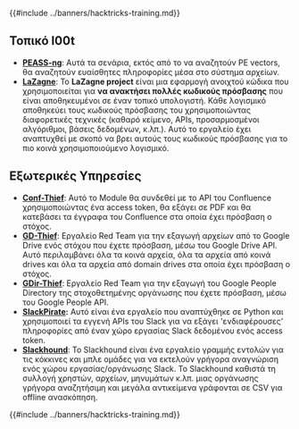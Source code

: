 {{#include ../banners/hacktricks-training.md}}

## **Τοπικό l00t**

- [**PEASS-ng**](https://github.com/carlospolop/PEASS-ng): Αυτά τα σενάρια, εκτός από το να αναζητούν PE vectors, θα αναζητούν ευαίσθητες πληροφορίες μέσα στο σύστημα αρχείων.
- [**LaZagne**](https://github.com/AlessandroZ/LaZagne): Το **LaZagne project** είναι μια εφαρμογή ανοιχτού κώδικα που χρησιμοποιείται για **να ανακτήσει πολλές κωδικούς πρόσβασης** που είναι αποθηκευμένοι σε έναν τοπικό υπολογιστή. Κάθε λογισμικό αποθηκεύει τους κωδικούς πρόσβασης του χρησιμοποιώντας διαφορετικές τεχνικές (καθαρό κείμενο, APIs, προσαρμοσμένοι αλγόριθμοι, βάσεις δεδομένων, κ.λπ.). Αυτό το εργαλείο έχει αναπτυχθεί με σκοπό να βρει αυτούς τους κωδικούς πρόσβασης για το πιο κοινά χρησιμοποιούμενο λογισμικό.

## **Εξωτερικές Υπηρεσίες**

- [**Conf-Thief**](https://github.com/antman1p/Conf-Thief): Αυτό το Module θα συνδεθεί με το API του Confluence χρησιμοποιώντας ένα access token, θα εξάγει σε PDF και θα κατεβάσει τα έγγραφα του Confluence στα οποία έχει πρόσβαση ο στόχος.
- [**GD-Thief**](https://github.com/antman1p/GD-Thief): Εργαλείο Red Team για την εξαγωγή αρχείων από το Google Drive ενός στόχου που έχετε πρόσβαση, μέσω του Google Drive API. Αυτό περιλαμβάνει όλα τα κοινά αρχεία, όλα τα αρχεία από κοινά drives και όλα τα αρχεία από domain drives στα οποία έχει πρόσβαση ο στόχος.
- [**GDir-Thief**](https://github.com/antman1p/GDir-Thief): Εργαλείο Red Team για την εξαγωγή του Google People Directory της στοχοθετημένης οργάνωσης που έχετε πρόσβαση, μέσω του Google People API.
- [**SlackPirate**](https://github.com/emtunc/SlackPirate)**:** Αυτό είναι ένα εργαλείο που αναπτύχθηκε σε Python και χρησιμοποιεί τα εγγενή APIs του Slack για να εξάγει 'ενδιαφέρουσες' πληροφορίες από έναν χώρο εργασίας Slack δεδομένου ενός access token.
- [**Slackhound**](https://github.com/BojackThePillager/Slackhound): Το Slackhound είναι ένα εργαλείο γραμμής εντολών για τις κόκκινες και μπλε ομάδες για να εκτελούν γρήγορα αναγνώριση ενός χώρου εργασίας/οργάνωσης Slack. Το Slackhound καθιστά τη συλλογή χρηστών, αρχείων, μηνυμάτων κ.λπ. μιας οργάνωσης γρήγορα αναζητήσιμη και μεγάλα αντικείμενα γράφονται σε CSV για offline ανασκόπηση.

{{#include ../banners/hacktricks-training.md}}
